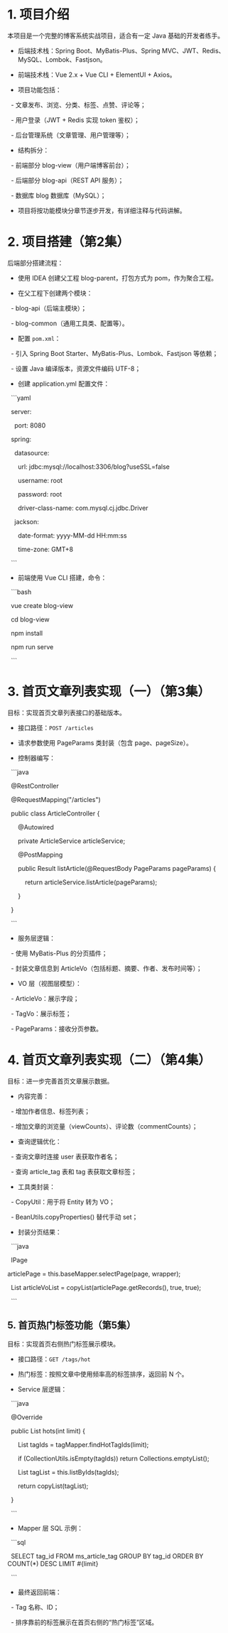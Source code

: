 # 1. 项目介绍
本项目是一个完整的博客系统实战项目，适合有一定 Java 基础的开发者练手。

- 后端技术栈：Spring Boot、MyBatis-Plus、Spring MVC、JWT、Redis、MySQL、Lombok、Fastjson。

- 前端技术栈：Vue 2.x + Vue CLI + ElementUI + Axios。

- 项目功能包括：

  - 文章发布、浏览、分类、标签、点赞、评论等；

  - 用户登录（JWT + Redis 实现 token 鉴权）；

  - 后台管理系统（文章管理、用户管理等）；

- 结构拆分：

  - 前端部分 blog-view（用户端博客前台）；

  - 后端部分 blog-api（REST API 服务）；

  - 数据库 blog 数据库（MySQL）；

- 项目将按功能模块分章节逐步开发，有详细注释与代码讲解。

  

# 2. 项目搭建（第2集）

  

后端部分搭建流程：

- 使用 IDEA 创建父工程 blog-parent，打包方式为 pom，作为聚合工程。

- 在父工程下创建两个模块：

  - blog-api（后端主模块）；

  - blog-common（通用工具类、配置等）。

- 配置 `pom.xml`：

  - 引入 Spring Boot Starter、MyBatis-Plus、Lombok、Fastjson 等依赖；

  - 设置 Java 编译版本，资源文件编码 UTF-8；

- 创建 application.yml 配置文件：

  ```yaml

  server:

    port: 8080

  spring:

    datasource:

      url: jdbc:mysql://localhost:3306/blog?useSSL=false

      username: root

      password: root

      driver-class-name: com.mysql.cj.jdbc.Driver

    jackson:

      date-format: yyyy-MM-dd HH:mm:ss

      time-zone: GMT+8

  ```

- 前端使用 Vue CLI 搭建，命令：

  ```bash

  vue create blog-view

  cd blog-view

  npm install

  npm run serve

  ```

  

# 3. 首页文章列表实现（一）（第3集）

  

目标：实现首页文章列表接口的基础版本。

- 接口路径：`POST /articles`

- 请求参数使用 PageParams 类封装（包含 page、pageSize）。

- 控制器编写：

  ```java

  @RestController

  @RequestMapping("/articles")

  public class ArticleController {

      @Autowired

      private ArticleService articleService;

  

      @PostMapping

      public Result listArticle(@RequestBody PageParams pageParams) {

          return articleService.listArticle(pageParams);

      }

  }

  ```

- 服务层逻辑：

  - 使用 MyBatis-Plus 的分页插件；

  - 封装文章信息到 ArticleVo（包括标题、摘要、作者、发布时间等）；

- VO 层（视图层模型）：

  - ArticleVo：展示字段；

  - TagVo：展示标签；

  - PageParams：接收分页参数。

  

# 4. 首页文章列表实现（二）（第4集）

  

目标：进一步完善首页文章展示数据。

- 内容完善：

  - 增加作者信息、标签列表；

  - 增加文章的浏览量（viewCounts）、评论数（commentCounts）；

- 查询逻辑优化：

  - 查询文章时连接 user 表获取作者名；

  - 查询 article_tag 表和 tag 表获取文章标签；

- 工具类封装：

  - CopyUtil：用于将 Entity 转为 VO；

  - BeanUtils.copyProperties() 替代手动 set；

- 封装分页结果：

  ```java

  IPage<Article> articlePage = this.baseMapper.selectPage(page, wrapper);

  List<ArticleVo> articleVoList = copyList(articlePage.getRecords(), true, true);

  ```

  

# 5. 首页热门标签功能（第5集）

  

目标：实现首页右侧热门标签展示模块。

- 接口路径：`GET /tags/hot`

- 热门标签：按照文章中使用频率高的标签排序，返回前 N 个。

- Service 层逻辑：

  ```java

  @Override

  public List<TagVo> hots(int limit) {

      List<Long> tagIds = tagMapper.findHotTagIds(limit);

      if (CollectionUtils.isEmpty(tagIds)) return Collections.emptyList();

      List<Tag> tagList = this.listByIds(tagIds);

      return copyList(tagList);

  }

  ```

- Mapper 层 SQL 示例：

  ```sql

  SELECT tag_id FROM ms_article_tag GROUP BY tag_id ORDER BY COUNT(*) DESC LIMIT #{limit}

  ```

- 最终返回前端：

  - Tag 名称、ID；

  - 排序靠前的标签展示在首页右侧的“热门标签”区域。